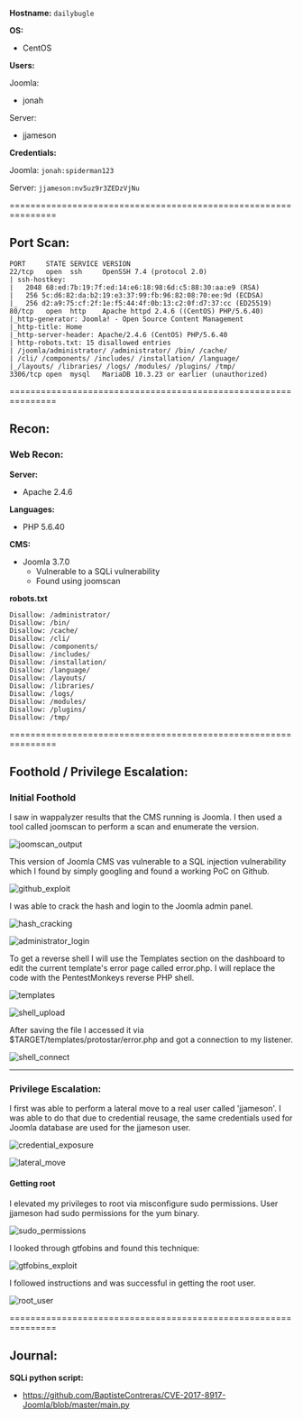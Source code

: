 **Hostname:**
`dailybugle`

**OS:**
- CentOS

**Users:**

Joomla:
- jonah

Server:
- jjameson

**Credentials:**

Joomla:
`jonah:spiderman123`

Server:
`jjameson:nv5uz9r3ZEDzVjNu`

===============================================================

## Port Scan:

```
PORT     STATE SERVICE VERSION
22/tcp   open  ssh     OpenSSH 7.4 (protocol 2.0)
| ssh-hostkey: 
|   2048 68:ed:7b:19:7f:ed:14:e6:18:98:6d:c5:88:30:aa:e9 (RSA)
|   256 5c:d6:82:da:b2:19:e3:37:99:fb:96:82:08:70:ee:9d (ECDSA)
|_  256 d2:a9:75:cf:2f:1e:f5:44:4f:0b:13:c2:0f:d7:37:cc (ED25519)
80/tcp   open  http    Apache httpd 2.4.6 ((CentOS) PHP/5.6.40)
|_http-generator: Joomla! - Open Source Content Management
|_http-title: Home
|_http-server-header: Apache/2.4.6 (CentOS) PHP/5.6.40
| http-robots.txt: 15 disallowed entries 
| /joomla/administrator/ /administrator/ /bin/ /cache/ 
| /cli/ /components/ /includes/ /installation/ /language/ 
|_/layouts/ /libraries/ /logs/ /modules/ /plugins/ /tmp/
3306/tcp open  mysql   MariaDB 10.3.23 or earlier (unauthorized)
```

===============================================================

## Recon:

### Web Recon:

**Server:**
- Apache 2.4.6

**Languages:**
- PHP 5.6.40

**CMS:**
- Joomla 3.7.0
	- Vulnerable to a SQLi vulnerability
	- Found using joomscan

**robots.txt**

```
Disallow: /administrator/
Disallow: /bin/
Disallow: /cache/
Disallow: /cli/
Disallow: /components/
Disallow: /includes/
Disallow: /installation/
Disallow: /language/
Disallow: /layouts/
Disallow: /libraries/
Disallow: /logs/
Disallow: /modules/
Disallow: /plugins/
Disallow: /tmp/
```


===============================================================

## Foothold / Privilege Escalation:

### Initial Foothold

I saw in wappalyzer results that the CMS running is Joomla. I then used a tool called joomscan to perform a scan and enumerate the version.

![joomscan_output](../pictures/daily_bugle/joomscan_output.png)

This version of Joomla CMS vas vulnerable to a SQL injection vulnerability which I found by simply googling and found a
working PoC on Github.

![github_exploit](../pictures/daily_bugle/github_exploit.png)

I was able to crack the hash and login to the Joomla admin panel.

![hash_cracking](../pictures/daily_bugle/hash_cracking.png)

![administrator_login](../pictures/daily_bugle/admin_login.png)

To get a reverse shell I will use the Templates section on the dashboard to edit the current template's error page called error.php. I will replace the code with the PentestMonkeys reverse PHP shell.

![templates](../pictures/daily_bugle/templates_exploit.png)

![shell_upload](../pictures/daily_bugle/shell_edit.png)

After saving the file I accessed it via $TARGET/templates/protostar/error.php and got a connection to my listener.

![shell_connect](../pictures/daily_bugle/shell_connect.png)


---

### Privilege Escalation:

I first was able to perform a lateral move to a real user called 'jjameson'.
I was able to do that due to credential reusage, the same credentials used for Joomla database are used for the jjameson user.

![credential_exposure](../pictures/daily_bugle/credentials_in_configuration.png)

![lateral_move](../pictures/daily_bugle/lateral_move.png)

#### Getting root

I elevated my privileges to root via misconfigure sudo permissions. User jjameson had sudo permissions for the yum binary. 

![sudo_permissions](../pictures/daily_bugle/sudo_permissions.png)

I looked through gtfobins and found this technique:

![gtfobins_exploit](../pictures/daily_bugle/gtfo_privesc.png)

I followed instructions and was successful in getting the root user.

![root_user](../pictures/daily_bugle/root.png)

===============================================================

## Journal:
**SQLi python script:**
- https://github.com/BaptisteContreras/CVE-2017-8917-Joomla/blob/master/main.py
